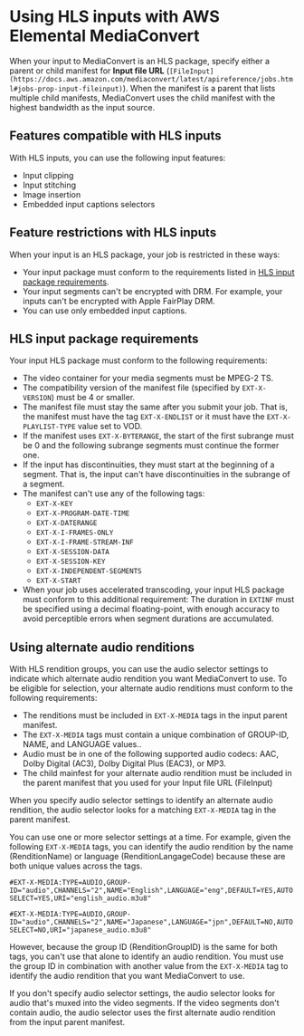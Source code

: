# Using HLS inputs with AWS Elemental MediaConvert<a name="using-hls-inputs"></a>

When your input to MediaConvert is an HLS package, specify either a parent or child manifest for **Input file URL** \(`[FileInput](https://docs.aws.amazon.com/mediaconvert/latest/apireference/jobs.html#jobs-prop-input-fileinput)`\)\. When the manifest is a parent that lists multiple child manifests, MediaConvert uses the child manifest with the highest bandwidth as the input source\.

## Features compatible with HLS inputs<a name="compatible-features"></a>

With HLS inputs, you can use the following input features:
+ Input clipping
+ Input stitching
+ Image insertion
+ Embedded input captions selectors

## Feature restrictions with HLS inputs<a name="hls-feature-restrictions"></a>

When your input is an HLS package, your job is restricted in these ways:
+ Your input package must conform to the requirements listed in [HLS input package requirements](#hls-input-package-requirements)\.
+ Your input segments can't be encrypted with DRM\. For example, your inputs can't be encrypted with Apple FairPlay DRM\.
+ You can use only embedded input captions\.

## HLS input package requirements<a name="hls-input-package-requirements"></a>

Your input HLS package must conform to the following requirements:
+ The video container for your media segments must be MPEG\-2 TS\.
+ The compatibility version of the manifest file \(specified by `EXT-X-VERSION`\) must be 4 or smaller\.
+ The manifest file must stay the same after you submit your job\. That is, the manifest must have the tag `EXT-X-ENDLIST` or it must have the `EXT-X-PLAYLIST-TYPE` value set to VOD\.
+ If the manifest uses `EXT-X-BYTERANGE`, the start of the first subrange must be 0 and the following subrange segments must continue the former one\.
+ If the input has discontinuities, they must start at the beginning of a segment\. That is, the input can't have discontinuities in the subrange of a segment\.
+ The manifest can't use any of the following tags:
  + `EXT-X-KEY`
  + `EXT-X-PROGRAM-DATE-TIME`
  + `EXT-X-DATERANGE`
  + `EXT-X-I-FRAMES-ONLY`
  + `EXT-X-I-FRAME-STREAM-INF`
  + `EXT-X-SESSION-DATA`
  + `EXT-X-SESSION-KEY`
  + `EXT-X-INDEPENDENT-SEGMENTS`
  + `EXT-X-START`
+ When your job uses accelerated transcoding, your input HLS package must conform to this additional requirement: The duration in `EXTINF` must be specified using a decimal floating\-point, with enough accuracy to avoid perceptible errors when segment durations are accumulated\.

## Using alternate audio renditions<a name="using-alternate-audio-renditions"></a>

With HLS rendition groups, you can use the audio selector settings to indicate which alternate audio rendition you want MediaConvert to use\. To be eligible for selection, your alternate audio renditions must conform to the following requirements:
+ The renditions must be included in `EXT-X-MEDIA` tags in the input parent manifest\.
+ The `EXT-X-MEDIA` tags must contain a unique combination of GROUP\-ID, NAME, and LANGUAGE values\.\.
+ Audio must be in one of the following supported audio codecs: AAC, Dolby Digital \(AC3\), Dolby Digital Plus \(EAC3\), or MP3\.
+ The child mainfest for your alternate audio rendition must be included in the parent manifest that you used for your Input file URL \(FileInput\)

 When you specify audio selector settings to identify an alternate audio rendition, the audio selector looks for a matching `EXT-X-MEDIA` tag in the parent manifest\.

You can use one or more selector settings at a time\. For example, given the following `EXT-X-MEDIA` tags, you can identify the audio rendition by the name \(RenditionName\) or language \(RenditionLangageCode\) because these are both unique values across the tags\.

`#EXT-X-MEDIA:TYPE=AUDIO,GROUP-ID="audio",CHANNELS="2",NAME="English",LANGUAGE="eng",DEFAULT=YES,AUTOSELECT=YES,URI="english_audio.m3u8"` 

`#EXT-X-MEDIA:TYPE=AUDIO,GROUP-ID="audio",CHANNELS="2",NAME="Japanese",LANGUAGE="jpn",DEFAULT=NO,AUTOSELECT=NO,URI="japanese_audio.m3u8"`

However, because the group ID \(RenditionGroupID\) is the same for both tags, you can't use that alone to identify an audio rendition\. You must use the group ID in combination with another value from the `EXT-X-MEDIA` tag to identify the audio rendition that you want MediaConvert to use\.

If you don't specify audio selector settings, the audio selector looks for audio that's muxed into the video segments\. If the video segments don't contain audio, the audio selector uses the first alternate audio rendition from the input parent manifest\.